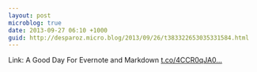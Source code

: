 ```yaml
---
layout: post
microblog: true
date: 2013-09-27 06:10 +1000
guid: http://desparoz.micro.blog/2013/09/26/t383322653035331584.html
---
```

Link: A Good Day For Evernote and Markdown [t.co/4CCR0qJA0...](http://t.co/4CCR0qJA07)
